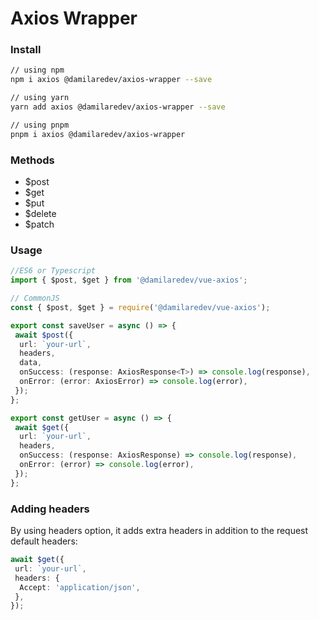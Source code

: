 # Axios Wrapper

### Install

```bash
// using npm
npm i axios @damilaredev/axios-wrapper --save

// using yarn
yarn add axios @damilaredev/axios-wrapper --save

// using pnpm
pnpm i axios @damilaredev/axios-wrapper
```

### Methods

- $post
- $get
- $put
- $delete
- $patch

### Usage

```ts
//ES6 or Typescript
import { $post, $get } from '@damilaredev/vue-axios';

// CommonJS
const { $post, $get } = require('@damilaredev/vue-axios');

export const saveUser = async () => {
 await $post({
  url: `your-url`,
  headers,
  data,
  onSuccess: (response: AxiosResponse<T>) => console.log(response),
  onError: (error: AxiosError) => console.log(error),
 });
};

export const getUser = async () => {
 await $get({
  url: `your-url`,
  headers,
  onSuccess: (response: AxiosResponse) => console.log(response),
  onError: (error) => console.log(error),
 });
};
```

### Adding headers

By using headers option, it adds extra headers in addition to the request default headers:

```ts
await $get({
 url: `your-url`,
 headers: {
  Accept: 'application/json',
 },
});
```
